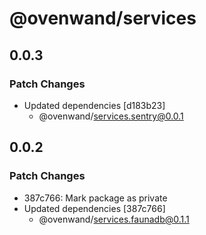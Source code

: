 # @ovenwand/services

## 0.0.3

### Patch Changes

- Updated dependencies [d183b23]
  - @ovenwand/services.sentry@0.0.1

## 0.0.2

### Patch Changes

- 387c766: Mark package as private
- Updated dependencies [387c766]
  - @ovenwand/services.faunadb@0.1.1
